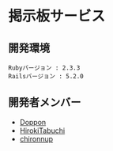 # 掲示板サービス

## 開発環境
```
Rubyバージョン : 2.3.3
Railsバージョン : 5.2.0
```
##  開発者メンバー
- [Doppon](https://github.com/Doppon)
- [HirokiTabuchi](https://github.com/HirokiTabuchi)
- [chironnup](https://github.com/chironnup)

